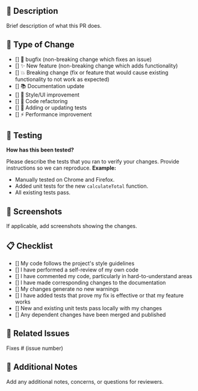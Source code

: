 ## 🎯 Description

Brief description of what this PR does.

## 🔄 Type of Change

- [] 🐛 bugfix (non-breaking change which fixes an issue)
- [] ✨ New feature (non-breaking change which adds functionality)
- [] 💥 Breaking change (fix or feature that would cause existing functionality to not work as expected)
- [] 📚 Documentation update
- [] 🎨 Style/UI improvement
- [] 🔧 Code refactoring
- [] 🧪 Adding or updating tests
- [] ⚡ Performance improvement

## 🧪 Testing

**How has this been tested?**

Please describe the tests that you ran to verify your changes. Provide instructions so we can reproduce.
**Example:**
- Manually tested on Chrome and Firefox.
- Added unit tests for the new `calculateTotal` function.
- All existing tests pass.

## 📸 Screenshots

If applicable, add screenshots showing the changes.

## 📋 Checklist

- [] My code follows the project's style guidelines
- [] I have performed a self-review of my own code
- [] I have commented my code, particularly in hard-to-understand areas
- [] I have made corresponding changes to the documentation
- [] My changes generate no new warnings
- [] I have added tests that prove my fix is effective or that my feature works
- [] New and existing unit tests pass locally with my changes
- [] Any dependent changes have been merged and published

## 🔗 Related Issues

Fixes # (issue number)

## 💭 Additional Notes

Add any additional notes, concerns, or questions for reviewers.
